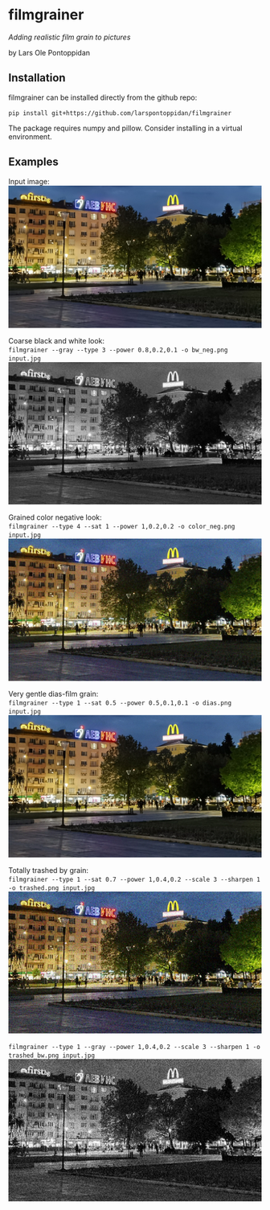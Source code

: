 
# filmgrainer

*Adding realistic film grain to pictures*

by Lars Ole Pontoppidan

## Installation

filmgrainer can be installed directly from the github repo:

```text
pip install git+https://github.com/larspontoppidan/filmgrainer
```

The package requires numpy and pillow. Consider installing in a virtual environment.

## Examples

Input image:  
![Input image](examples/input.jpg)

Coarse black and white look:  
`filmgrainer --gray --type 3 --power 0.8,0.2,0.1 -o bw_neg.png input.jpg`  
![Coarse black and white look](examples/bw_neg.png)

Grained color negative look:  
`filmgrainer --type 4 --sat 1 --power 1,0.2,0.2 -o color_neg.png input.jpg`  
![Grained color negative look](examples/color_neg.png)

Very gentle dias-film grain:  
`filmgrainer --type 1 --sat 0.5 --power 0.5,0.1,0.1 -o dias.png input.jpg`  
![Very gentle dias-film grain](examples/dias.png)

Totally trashed by grain:  
`filmgrainer --type 1 --sat 0.7 --power 1,0.4,0.2 --scale 3 --sharpen 1 -o trashed.png input.jpg`  
![Totally trashed by grain](examples/trashed.png)

`filmgrainer --type 1 --gray --power 1,0.4,0.2 --scale 3 --sharpen 1 -o trashed_bw.png input.jpg`  
![Totally trashed by grain, black and white](examples/trashed_bw.png)

